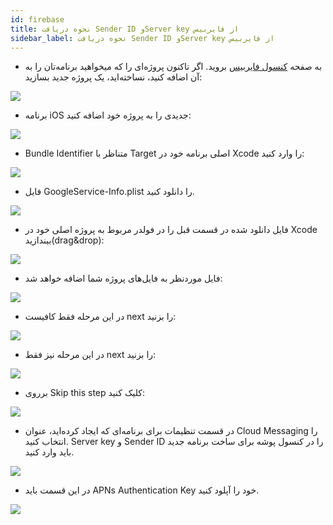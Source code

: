 ```yaml
---
id: firebase
title: نحوه دریافت Sender ID وServer key از فایربیس
sidebar_label: نحوه دریافت Sender ID وServer key از فایربیس
---
```


* به صفحه [کنسول فایربیس](https://console.firebase.google.com) بروید. اگر تاکنون پروژه‌ای را که میخواهید برنامه‌تان را به آن اضافه کنید، نساخته‌اید، یک پروژه جدید بسازید:

<img src="/static/img/iOS/14. firebase.png" />

* برنامه iOS جدیدی را به پروژه خود اضافه کنید:
<img src="/static/img/iOS/15. firebase.png" />

* Bundle Identifier متناظر با Target اصلی برنامه خود در Xcode را وارد کنید:

<img src="/static/img/iOS/16. firebase.png" />

* فایل GoogleService-Info.plist را دانلود کنید.

<img src="/static/img/iOS/17. firebase.png" />

* فایل دانلود شده در قسمت قبل را در فولدر مربوط به پروژه اصلی خود در Xcode بیندازید(drag&drop):

<img src="/static/img/iOS/18. firebase.png" />

* فایل موردنظر به فایل‌های پروژه شما اضافه خواهد شد:

<img src="/static/img/iOS/19. firebase.png" />

* در این مرحله فقط کافیست next را بزنید:

<img src="/static/img/iOS/20. firebase.png" />

* در این مرحله نیز فقط next را بزنید:

<img src="/static/img/iOS/21. firebase.png" />

* برروی Skip this step کلیک کنید:

<img src="/static/img/iOS/22. firebase.png" />

* در قسمت تنظیمات برای برنامه‌ای که ایجاد کرده‌اید، عنوان Cloud Messaging را انتخاب کنید. Server key و Sender ID را در کنسول پوشه برای ساخت برنامه جدید باید وارد کنید.

<img src="/static/img/iOS/23. firebase.png" />

* در این قسمت باید APNs Authentication Key خود را آپلود کنید.
<img src="/static/img/iOS/24. firebase.png" />